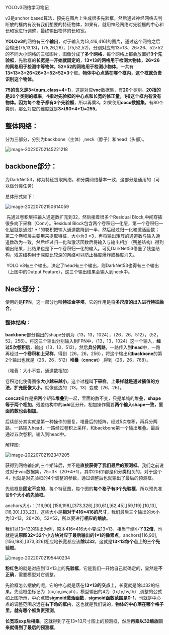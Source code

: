YOLOv3网络学习笔记

v3是anchor based算法，预先在图片上生成很多先验框，然后通过神经网络去判断放的框内有没有我们想要的特征物体，如果有，就用神经网络对先验框的中心和长和宽进行调整，最终输出物体的长和宽。

**YOLOv3**的网络有**三个输出**，对于输入为(3,416,416)的图片，通过这个网络之后会输出(75,13,13)，(75,26,26)，(75,52,52)，分别对应有13×13、26×26、52×52的不同大小网格的三张图片，图像分成了**多个网格**，每个网格上都会放置好**3个先验框**，先验框的**长宽是一开始就固定的**，**13×13的网格用于检测大物体，26×26的网格用于检测中等物体，52×52的网格用于检测小物体**。一共有**13×13×3+26×26×3+52×52×3**个框。**物体中心点落在哪个框内，这个框就负责识别这个物体。**

**75的含义是3×(num_class+4+1)**，这是对应**voc**数据集，有**20**个类别。**20指的是20个类别的概率**，**4指对先验框的中心点和长宽的修正量，1指这个框内有没有物体。**因为每个格子都有**3个先验框**，所以再乘3。如果使用**coco数据集**，有80个类别，那么对应的维度就是**3×(80+4+1)=255**。

## 整体网络：

分为三部分，分别为backbone（主体）,neck（脖子）和head（头部）。

![image-20220702145221218](https://github.com/nongfulv2/Assessment-of-the-summer-vacation/blob/main/My%20Photo/image-20220702145221218.png)

## backbone部分：

为DarkNet53，称为特征提取网络，和分类网络基本一致，这部分是通用的（可以做分类任务）

总体形式如下：

![image-20220702150614059](https://github.com/nongfulv2/Assessment-of-the-summer-vacation/blob/main/My%20Photo/image-20220702150614059.png)

​		先通过卷积层把输入通道数扩充到32，然后接着很多个Residual Block,中间穿插很多向下采样（Conv）。Residual Block包含两个卷积归一化层，第一个卷积归一化层就是通过1 * 1的卷积把输入通道数降到一半，然后经过归一化和激活函数；第二个卷积层主要用来提取特征，大小为3 *3，再将输出矩阵的通道数与输入通道数改为一致，然后经过归一化和激活函数后将输入与输出相加（残差结构）得到输出结果，此结果也是下一个卷积归一化的输入。可见DarkNet53借鉴了残差结构，残差结构用于深度比较深的网络可以防止梯度爆炸或梯度消失。

​		YOLO v3有三个输出，决定了head有三个输出，则DarkNet53也得有三个输出（上图中的Output Feature），这三个输出结果会输入到neck中。



## Neck部分：

使用的是**FPN**，这一部分也叫**特征金字塔**，它的作用是将**多尺度的出入进行特征融合**。

### 整体结构：

**backbone**部分输出的shape分别为（13，13，1024），（26，26，512），（52，52，256）。将这三个输出分别输入到FPN中，（13，13，1024）这一个输入，**经过5次卷积后**，输出（13，13，512），然后**兵分两路**，一路传入到**head**中，一路再经过**一个卷积和上采样**，得到（26，26，256），将这个输出和**backbone**的第2个输出也就是（26，26，512）**堆叠**（**concat**）,得到（26，26，768）。

（堆叠：大小不变，通道数相加）

卷积池化使得图像**大小越来越小**，这个过程叫**下采样**。**上采样就是通过插值的方法，扩充图像大小**，就像这边的（13，13）变成（26，26）。

**concat**操作是把两个矩阵**堆叠**到一起，里面的数不变，只是单纯的堆叠，**shape等于两个相加**。残差结构中的**add**区分开，相加操作需要**两个输入shape一致，里面的数也会相加**。

后续部分其实就是第一种操作的重复。堆叠后的矩阵，经过5次卷积，再兵分两路，一路输入head，一路经过卷积上采样，和backbone第一个输出堆叠。最后通过五次卷积，输入到head中。

解释图:

![image-20220702192347205](https://github.com/nongfulv2/Assessment-of-the-summer-vacation/blob/main/My%20Photo/image-20220702192347205.png)

获得到网络输出的三个矩阵后，并不是**直接获得了我们最后的预测框**。我们之前说过对于voc数据集，75=3×（20+4+1），其中20和1都是和分类相关的，对于这个4，也就是对先验框的4个调整的参数，通过调整后也就输出了最后的预测框。

先验框是**固定不变的**，每个特征图，每个图的**每个格子有3个先验框**，所以预先准备**9个大小的先验框**。

anchors大小：[116,90],[156,198],[373,326],[30,61],[62,45],[59,119],[10,13],[16,30],[33,23]，这些大小是**相对于416×416的尺寸**，我们最后三个输出的大小为13×13，26×26，52×52，所以要进行**相应的缩放**。

我们以13×13的输出为例，原本416×416大小变成13×13，相当于缩小了**32倍**，也就是说**原图32×32个小方块对应于最后输出的1×1的像素点**。anchors[116,90],[156,198],[373,326]相应地长宽都应该**除以32**，这就是**13×13每个点上的三个先验框**。

![image-20220702195440234](https://github.com/nongfulv2/Assessment-of-the-summer-vacation/blob/main/My%20Photo/image-20220702195440234.png)

**粉红色**的就是对应到13×13上的**先验框**，它是我们一开始自己就确定的，显然是**不正确**，需要模型对它调整。

先验框怎么摆放的呢，它的中心就是落在**13×13的交点**上，长宽就是除以32的结果。先验框坐标记为（cx,cy,pw,ph），模型输出的4为（tx,ty,tw,th）,调整的公式如上图所示，中心点取**sigmoid激活函数**，**sigmoid函数范围是0-1**，也就是中心点的调整范围永远在**右下角的框内**，这也就是我们说的，**物体的中心落在哪个格子里，就有哪个框负责预测**。

**长宽取exp后相乘**。这就得到了在13×13尺寸图上的预测框，然后**再乘以32缩放回来就得到了最后的预测框**。
